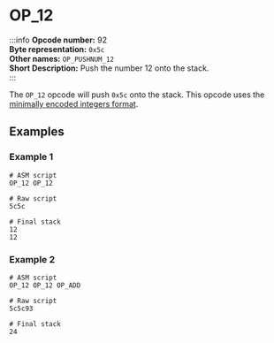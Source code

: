 # OP_12
:::info
**Opcode number:** 92  
**Byte representation:** `0x5c`  
**Other names:** `OP_PUSHNUM_12`  
**Short Description:** Push the number 12 onto the stack.  
:::

The `OP_12` opcode will push `0x5c` onto the stack. This opcode uses the [minimally encoded integers format](../script/numbers.md#minimally-encoded-integers).

## Examples
### Example 1
```shell
# ASM script
OP_12 OP_12

# Raw script
5c5c

# Final stack
12
12
```

### Example 2
```shell
# ASM script
OP_12 OP_12 OP_ADD

# Raw script
5c5c93

# Final stack
24
```
